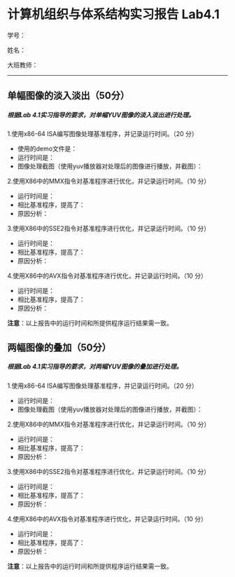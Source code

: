 # 计算机组织与体系结构实习报告 Lab4.1
学号：

姓名：

大班教师：


----

## 单幅图像的淡入淡出（50分）
##### 根据Lab 4.1实习指导的要求，对单幅YUV图像的淡入淡出进行处理。
1.使用x86-64 ISA编写图像处理基准程序，并记录运行时间。（20 分）

- 使用的demo文件是：
- 运行时间是：
- 图像处理截图（使用yuv播放器对处理后的图像进行播放，并截图）：

2.使用X86中的MMX指令对基准程序进行优化，并记录运行时间。（10 分）

- 运行时间是：      
- 相比基准程序，提高了：
- 原因分析：

3.使用X86中的SSE2指令对基准程序进行优化，并记录运行时间。（10 分）

- 运行时间是：      
- 相比基准程序，提高了：
- 原因分析：

4.使用X86中的AVX指令对基准程序进行优化，并记录运行时间。（10 分）

- 运行时间是：      
- 相比基准程序，提高了：
- 原因分析：

**注意**：以上报告中的运行时间和所提供程序运行结果需一致。

## 两幅图像的叠加（50分）
##### 根据Lab 4.1实习指导的要求，对两幅YUV图像的叠加进行处理。
1.使用x86-64 ISA编写图像处理基准程序，并记录运行时间。（20 分）

- 运行时间是：
- 图像处理截图（使用yuv播放器对处理后的图像进行播放，并截图）：

2.使用X86中的MMX指令对基准程序进行优化，并记录运行时间。（10 分）

- 运行时间是：      
- 相比基准程序，提高了：
- 原因分析：

3.使用X86中的SSE2指令对基准程序进行优化，并记录运行时间。（10 分）

- 运行时间是：      
- 相比基准程序，提高了：
- 原因分析：

4.使用X86中的AVX指令对基准程序进行优化，并记录运行时间。（10 分）

- 运行时间是：      
- 相比基准程序，提高了：
- 原因分析：

**注意**：以上报告中的运行时间和所提供程序运行结果需一致。
